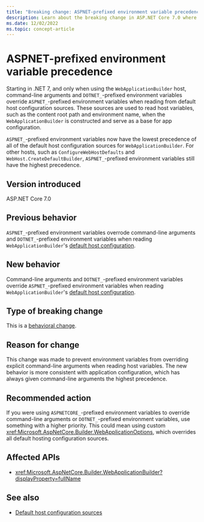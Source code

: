 ```yaml
---
title: "Breaking change: ASPNET-prefixed environment variable precedence"
description: Learn about the breaking change in ASP.NET Core 7.0 where ASPNET-prefixed environment variables now have the lowest precedence for WebApplicationBuilder.
ms.date: 12/02/2022
ms.topic: concept-article
---
```

# ASPNET-prefixed environment variable precedence

Starting in .NET 7, and only when using the `WebApplicationBuilder` host, command-line arguments and `DOTNET_`-prefixed environment variables override `ASPNET_`-prefixed environment variables when reading from default host configuration sources. These sources are used to read host variables, such as the content root path and environment name, when the `WebApplicationBuilder` is constructed and serve as a base for app configuration.

`ASPNET_`-prefixed environment variables now have the lowest precedence of all of the default host configuration sources for `WebApplicationBuilder`. For other hosts, such as `ConfigureWebHostDefaults` and `WebHost.CreateDefaultBuilder`, `ASPNET_`-prefixed environment variables still have the highest precedence.

## Version introduced

ASP.NET Core 7.0

## Previous behavior

`ASPNET_`-prefixed environment variables overrode command-line arguments and `DOTNET_`-prefixed environment variables when reading `WebApplicationBuilder`'s [default host configuration](/aspnet/core/fundamentals/configuration/#default-host-configuration-sources).

## New behavior

Command-line arguments and `DOTNET_`-prefixed environment variables override `ASPNET_`-prefixed environment variables when reading `WebApplicationBuilder`'s [default host configuration](/aspnet/core/fundamentals/configuration/#default-host-configuration-sources).

## Type of breaking change

This is a [behavioral change](../../categories.md#behavioral-change).

## Reason for change

This change was made to prevent environment variables from overriding explicit command-line arguments when reading host variables. The new behavior is more consistent with application configuration, which has always given command-line arguments the highest precedence.

## Recommended action

If you were using `ASPNETCORE_`-prefixed environment variables to override command-line arguments or `DOTNET_`-prefixed environment variables, use something with a higher priority. This could mean using custom <xref:Microsoft.AspNetCore.Builder.WebApplicationOptions>, which overrides all default hosting configuration sources.

## Affected APIs

- <xref:Microsoft.AspNetCore.Builder.WebApplicationBuilder?displayProperty=fullName>

## See also

- [Default host configuration sources](/aspnet/core/fundamentals/configuration/#default-host-configuration-sources)
